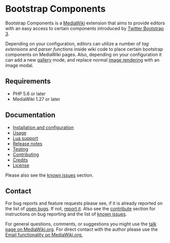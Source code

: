 # Bootstrap Components
Bootstrap Components is a [MediaWiki] extension that aims to provide
editors with an easy access to certain components introduced by
[Twitter Bootstrap 3][Bootstrap].

Depending on your configuration, editors can utilize a number of
_tag extensions_ and _parser functions_ inside wiki code to place certain
bootstrap components on MediaWiki pages. Also, depending on your
configuration it can add a new [gallery][Gallery] mode, and replace normal
[image rendering][Image] with an image modal.

## Requirements
* PHP 5.6 or later
* MediaWiki 1.27 or later

## Documentation

- [Installation and configuration](installation-configuration.md)
- [Usage](components.md)
- [Lua support](lua.md)
- [Release notes](../release-notes.md)
- [Testing](../testing.md)
- [Contributing](../contributing.md)
- [Credits](../credits.md)
- [License](../licensing.md)

Please also see the [known issues](../known-issues.md) section.

## Contact
For bug reports and feature requests please see, if it is already reported on
the list of [open bugs][open bugs]. If not, [report it][report bugs]. Also see the
[contribute](../contributing.md) section for instructions on bug reporting and
the list of [known issues](../known-issues.md).

For general questions, comments, or suggestions you might use the [talk page
on MediaWiki.org][mw-talk]. For direct contact with the author
please use the [Email functionality on MediaWiki.org.][mw-mail]


[MediaWiki]: https://www.mediawiki.org/
[Bootstrap]: http://getbootstrap.com/
[Gallery]: https://www.mediawiki.org/wiki/Help:Images#Rendering_a_gallery_of_images
[Image]: https://www.mediawiki.org/wiki/Help:Images#Rendering_a_single_image
[open bugs]: https://github.com/oetterer/BootstrapComponents/issues
[report bugs]: https://github.com/oetterer/BootstrapComponents/issues/new
[mw-talk]: https://www.mediawiki.org/wiki/Extension_talk:BootstrapComponents
[mw-mail]: https://www.mediawiki.org/wiki/Special:EmailUser/oetterer
